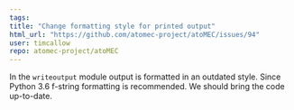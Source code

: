 ```yaml
---
tags: 
title: "Change formatting style for printed output"
html_url: "https://github.com/atomec-project/atoMEC/issues/94"
user: timcallow
repo: atomec-project/atoMEC
---
```


In the `writeoutput` module output is formatted in an outdated style. Since Python 3.6 f-string formatting is recommended. We should bring the code up-to-date.